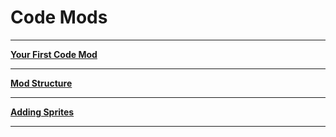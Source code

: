 # Code Mods
***
[**Your First Code Mod**](https://github.com/EverestAPI/Resources/wiki/Your-First-Code-Mod)  
***
[**Mod Structure**](https://github.com/EverestAPI/Resources/wiki/Mod-Structure)  
***
[**Adding Sprites**](https://github.com/EverestAPI/Resources/wiki/Adding-Sprites)  
***
